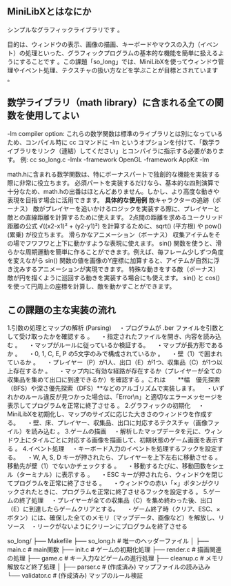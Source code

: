 ## MiniLibXとはなにか
シンプルなグラフィックライブラリです 。

目的は、ウィンドウの表示、画像の描画、キーボードやマウスの入力（イベント）の処理といった、グラフィックプログラムの基本的な機能を簡単に扱えるようにすることです 。この課題「so_long」では、MiniLibXを使ってウィンドウ管理やイベント処理、テクスチャの扱い方などを学ぶことが目標とされています 。

## 数学ライブラリ（math library）に含まれる全ての関数を使用してよい
-lm compiler option: これらの数学関数は標準のライブラリとは別になっているため、コンパイル時に cc コマンドに -lm というオプションを付けて、「数学ライブラリをリンク（連結）してください」とコンパイラに指示する必要があります。
例: cc so_long.c -lmlx -framework OpenGL -framework AppKit -lm

math.hに含まれる数学関数は、特にボーナスパートで独創的な機能を実装する際に非常に役立ちます。
必須パートを実装するだけなら、基本的な四則演算で十分なため、math.hの出番はほとんどありません。しかし、より高度な動きや表現を目指す場合に活用できます。
**具体的な使用例**
敵キャラクターの追跡（ボーナス） 
敵がプレイヤーを追いかけるロジックを実装する際に、プレイヤーと敵との直線距離を計算するために使えます。
2点間の距離を求めるユークリッド距離の公式 √((x2-x1)² + (y2-y1)²) を計算するために、sqrt() (平方根) や pow() (累乗) が役立ちます。
滑らかなアニメーション（ボーナス） 
収集アイテムをその場でフワフワと上下に動かすような表現に使えます。
sin() 関数を使うと、滑らかな周期運動を簡単に作ることができます。例えば、毎フレーム少しずつ角度を変えながら sin() 関数の値を画像のY座標に加算すると、アイテムが自然に浮き沈みするアニメーションが実現できます。
特殊な動きをする敵（ボーナス） 
敵が円を描くように巡回する動きを実装する場合にも使えます。
sin() と cos() を使って円周上の座標を計算し、敵を動かすことができます。

## この課題の主な実装の流れ
1.引数の処理とマップの解析 (Parsing)
　・プログラムが .ber ファイルを引数として受け取ったかを確認する 。
　・指定されたファイルを開き、内容を読み込む 。
　・マップがルールに従っているか検証する。
　・マップが長方形であるか 。
　・0, 1, C, E, P の5文字のみで構成されているか 。
　・壁（1）で囲まれているか 。
　・プレイヤー（P）が1人、出口（E）が1つ、収集品（C）が1つ以上存在するか 。
　・マップ内に有効な経路が存在するか（プレイヤーが全ての収集品を集めて出口に到達できるか）を確認する 。これは　　**幅　優先探索（BFS）や深さ優先探索（DFS）**などのアルゴリズムで実装します。
　・いずれかのルール違反が見つかった場合は、「Error\n」と適切なエラーメッセージを表示してプログラムを正常に終了させる 。
2.グラフィックの初期化
　・MiniLibXを初期化し、マップのサイズに応じた大きさのウィンドウを作成する。
　・壁、床、プレイヤー、収集品、出口に対応するテクスチャ（画像ファイル）を読み込む 。
3.ゲームの描画
　・解析したマップデータを元に、ウィンドウ上にタイルごとに対応する画像を描画して、初期状態のゲーム画面を表示す　　る 。
4.イベント処理
　・キーボード入力のイベントを処理するフックを設定する。
　・W, A, S, D キーが押されたら、プレイヤーを上下左右に移動させる 。移動先が壁（1）でないかチェックする 。
　・移動するたびに、移動回数をシェル（ターミナル）に表示する 。
　・ESC キーが押されたら、ウィンドウを閉じてプログラムを正常に終了させる 。
　・ウィンドウの赤い「×」ボタンがクリックされたときに、プログラムを正常に終了させるフックを設定する 。
5.ゲームの終了処理
　・プレイヤーが全ての収集品（C）を集め終わった後、出口（E）に到達したらゲームクリアとする。
　・ゲーム終了時（クリア、ESC、×ボタン）には、確保した全てのメモリ（マップデータ、画像など）を解放し、リソース　・リークがないようにクリーンにプログラムを終了させる 

so_long/
├── Makefile
├── so_long.h           # 唯一のヘッダーファイル
│
├── main.c              # main関数
├── init.c              # ゲームの初期化処理
├── render.c            # 描画関連の処理
├── game.c              # キー入力などゲームの進行処理
├── cleanup.c           # メモリ解放など終了処理
│
├── parser.c            # (作成済み) マップファイルの読み込み
└── validator.c         # (作成済み) マップのルール検証